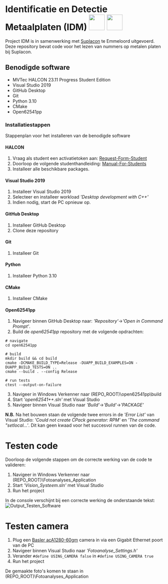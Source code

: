 # Identificatie en Detectie Metaalplaten (IDM) <img src="https://github.com/user-attachments/assets/e7c92833-1d47-47f4-a2fb-d34824f52796" width="50" height="50"/> <img src="https://github.com/user-attachments/assets/78b8f6cd-a2cb-4590-8b41-225efad372bc" width="50" height="50"/>
Project IDM is in samenwerking met [Suplacon](https://suplacon.com/over-ons/) te Emmeloord uitgevoerd. Deze repository bevat code voor het lezen van nummers op metalen platen bij Suplacon.

## Benodigde software
- MVTec HALCON 23.11 Progress Student Edition 
- Visual Studio 2019
- GitHub Desktop
- Git
- Python 3.10
- CMake
- Open62541pp

### Installatiestappen
Stappenplan voor het installeren van de benodigde software

#### HALCON
1. Vraag als student een activatietoken aan: [Request-Form-Student](https://www.mvtec.com/company/mvtec-on-campus/licenses/student/request-form-student)
2. Doorloop de volgende studenthandleiding: [Manual-For-Students](https://go.mvtec.com/acton/attachment/43208/f-8e7a684d-596d-4852-a07e-1e08c28b31b0/1/-/-/-/-/Campus%20manual%20for%20students_EN.pdf)
3. Installeer alle beschikbare packages.

#### Visual Studio 2019
1. Installeer Visual Studio 2019
1. Selecteer en installeer workload *'Desktop development with C++'*
2. Indien nodig, start de PC opnieuw op.

#### GitHub Desktop
1. Installeer GitHub Desktop
2. Clone deze repository

#### Git
1. Installeer Git

#### Python
1. Installeer Python 3.10

#### CMake
1. Installeer CMake

#### Open62541pp
1. Navigeer binnen GitHub Desktop naar: *'Repository'*->*'Open in Command Prompt'*.
2. Build de *open62541pp* repository met de volgende opdrachten:
```
# navigate
cd open62541pp

# build
mkdir build && cd build
cmake -DCMAKE_BUILD_TYPE=Release -DUAPP_BUILD_EXAMPLES=ON -DUAPP_BUILD_TESTS=ON ..
cmake --build . --config Release

# run tests
ctest --output-on-failure
```
3. Navigeer in Windows Verkenner naar (REPO_ROOT)\open62541pp\build
4. Start *'open62541++.sln'* met Visual Studio
5. Navigeer binnen Visual Studio naar *'Build'*->*'Build'*->*'PACKAGE'*

**N.B.** Na het bouwen staan de volgende twee errors in de *'Error List'* van Visual Studio: *'Could not create CPack generator: RPM'* en *'The command "setlocal...'*. Dit kan geen kwaad voor het succesvol runnen van de code.

# Testen code
Doorloop de volgende stappen om de correcte werking van de code te valideren:
1. Navigeer in Windows Verkenner naar (REPO_ROOT)\Fotoanalyses_Application
2. Start *'Vision_Systeem.sln'* met Visual Studio
3. Run het project

In de console verschijnt bij een correcte werking de onderstaande tekst:
![Output_Testen_Software](https://github.com/user-attachments/assets/965860c5-22f3-42df-bb8f-9ce35500d1de)


# Testen camera
1. Plug een [Basler acA1280-60gm](https://www.baslerweb.com/en/shop/aca1280-60gm/) camera in via een Gigabit Ethernet poort van de PC
2. Navigeer binnen Visual Studio naar *'Fotoanalyse_Settings.h'*
3. Verander ```#define USING_CAMERA false``` in ```#define USING_CAMERA true```
4. Run het project

De gemaakte foto's komen te staan in (REPO_ROOT)\Fotoanalyses_Application



